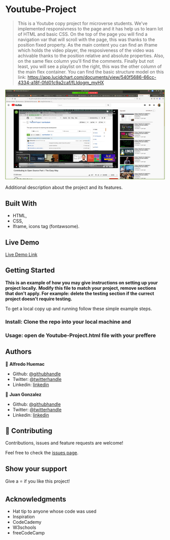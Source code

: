 # Youtube-Project

> This is a Youtube copy project for microverse students. We've implemented responsivness to the page and it has help us to learn lot of HTML and basic CSS. On the top of the page you will find a navigation var that will scroll with the page, this was thanks to the position fixed property. As the main content you can find an iframe which holds the video player, the resposiveness of the video was achivable thanks to the position relative and absolute properties. Also, on the same flex column you'll find the comments. Finally but not least, you will see a playlist on the right, this was the other column of the main flex container. You can find the basic structure model on this link: https://app.lucidchart.com/documents/view/540f5686-66cc-4334-a18f-0fd01c9a2caf/fLIdogm_myHX

![screenshot](https://github.com/JbirdL86/Youtube-Project/blob/user-column/Youtube-Project.png)

Additional description about the project and its features.

## Built With

- HTML,
- CSS,
- Iframe, icons tag (fontawsome).

## Live Demo

[Live Demo Link](https://livedemo.com)


## Getting Started

**This is an example of how you may give instructions on setting up your project locally.**
**Modify this file to match your project, remove sections that don't apply. For example: delete the testing section if the currect project doesn't require testing.**


To get a local copy up and running follow these simple example steps.

### Install: Clone the repo into your local machine and 

### Usage: open de Youtube-Project.html file with your preffere



## Authors

👤 **Alfredo Huemac**

- Github: [@githubhandle](https://github.com/Huemac-Alfredo)
- Twitter: [@twitterhandle](https://twitter.com/AlfredoHuemac)
- Linkedin: [linkedin](https://www.linkedin.com/in/huemac-alfredo-c%C3%B3rdova-torres-b28986136/)

👤 **Juan Gonzalez**

- Github: [@githubhandle](https://github.com/JbirdL86)
- Twitter: [@twitterhandle](https://twitter.com/JuanLui06498455)
- Linkedin: [linkedin](https://www.linkedin.com/in/juan-luis-0551921aa/)

## 🤝 Contributing

Contributions, issues and feature requests are welcome!

Feel free to check the [issues page](https://github.com/JbirdL86/Youtube-Project/issues).

## Show your support

Give a ⭐️ if you like this project!

## Acknowledgments

- Hat tip to anyone whose code was used
- Inspiration
- CodeCademy
- W3schools
- freeCodeCamp


